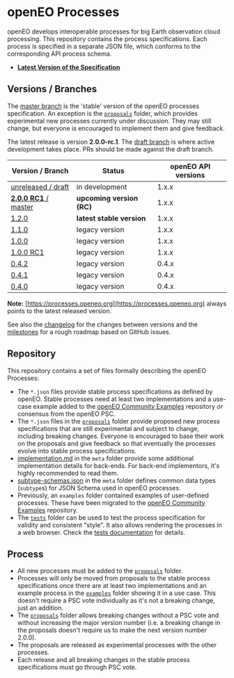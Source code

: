 # openEO Processes

openEO develops interoperable processes for big Earth observation cloud processing. This repository contains the process specifications. Each process is specified in a separate JSON file, which conforms to the corresponding API process schema.

* **[Latest Version of the Specification](https://processes.openeo.org)**

## Versions / Branches

The [master branch](https://github.com/Open-EO/openeo-processes/tree/master) is the 'stable' version of the openEO processes specification. An exception is the [`proposals`](proposals/) folder, which provides experimental new processes currently under discussion. They may still change, but everyone is encouraged to implement them and give feedback.

The latest release is version **2.0.0-rc.1**. The [draft branch](https://github.com/Open-EO/openeo-processes/tree/draft) is where active development takes place. PRs should be made against the draft branch.

| Version / Branch                                             | Status                    | openEO API versions |
| ------------------------------------------------------------ | ------------------------- | ------------------- |
| [unreleased / draft](https://processes.openeo.org/draft)     | in development            | 1.x.x               |
| [**2.0.0 RC1** / master](https://processes.openeo.org/2.0.0-rc.1/) | **upcoming version (RC)** | 1.x.x         |
| [1.2.0](https://processes.openeo.org/1.2.0/)                 | **latest stable version** | 1.x.x               |
| [1.1.0](https://processes.openeo.org/1.1.0/)                 | legacy version            | 1.x.x               |
| [1.0.0](https://processes.openeo.org/1.0.0/)                 | legacy version            | 1.x.x               |
| [1.0.0 RC1](https://processes.openeo.org/1.0.0-rc.1/)        | legacy version            | 1.x.x               |
| [0.4.2](https://processes.openeo.org/0.4.2/)                 | legacy version            | 0.4.x               |
| [0.4.1](https://processes.openeo.org/0.4.1/)                 | legacy version            | 0.4.x               |
| [0.4.0](https://processes.openeo.org/0.4.0/)                 | legacy version            | 0.4.x               |

**Note:** [https://processes.openeo.org](https://processes.openeo.org) always points to the latest released version.

See also the [changelog](CHANGELOG.md) for the changes between versions and the [milestones](https://github.com/Open-EO/openeo-processes/milestones) for a rough roadmap based on GitHub issues.

## Repository

This repository contains a set of files formally describing the openEO Processes:

* The `*.json` files provide stable process specifications as defined by openEO. Stable processes need at least two implementations and a use-case example added to the [openEO Community Examples](https://github.com/Open-EO/openeo-community-examples) repository *or* consensus from the openEO PSC.
* The `*.json` files in the [`proposals`](proposals/) folder provide proposed new process specifications that are still experimental and subject to change, including breaking changes. Everyone is encouraged to base their work on the proposals and give feedback so that eventually the processes evolve into stable process specifications.
* [implementation.md](meta/implementation.md) in the `meta` folder provide some additional implementation details for back-ends. For back-end implementors, it's highly recommended to read them.
* [subtype-schemas.json](meta/subtype-schemas.json) in the `meta` folder defines common data types (`subtype`s) for JSON Schema used in openEO processes.
* Previously, an `examples` folder contained examples of user-defined processes. These have been migrated to the [openEO Community Examples](https://github.com/Open-EO/openeo-community-examples/tree/main/processes) repository.
* The [`tests`](tests/) folder can be used to test the process specification for validity and consistent "style". It also allows rendering the processes in a web browser. Check the [tests documentation](tests/README.md) for details.

## Process

* All new processes must be added to the [`proposals`](proposals/) folder.
* Processes will only be moved from proposals to the stable process specifications once there are at least two implementations and an example process in the [`examples`](examples/) folder showing it in a use case. This doesn't require a PSC vote individually as it's not a breaking change, just an addition.
* The [`proposals`](proposals/) folder allows breaking changes without a PSC vote and without increasing the major version number (i.e. a breaking change in the proposals doesn't require us to make the next version number 2.0.0).
* The proposals are released as experimental processes with the other processes.
* Each release and all breaking changes in the stable process specifications must go through PSC vote.